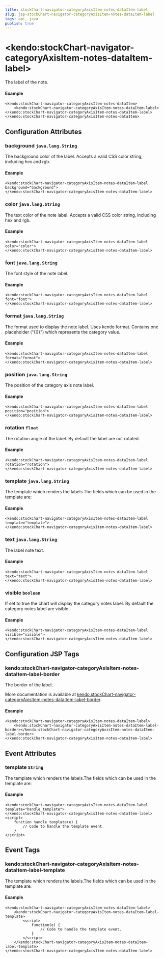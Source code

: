```yaml
---
title: stockChart-navigator-categoryAxisItem-notes-dataItem-label
slug: jsp-stockChart-navigator-categoryAxisItem-notes-dataItem-label
tags: api, java
publish: true
---
```


# \<kendo:stockChart-navigator-categoryAxisItem-notes-dataItem-label\>

The label of the note.

#### Example
    <kendo:stockChart-navigator-categoryAxisItem-notes-dataItem>
        <kendo:stockChart-navigator-categoryAxisItem-notes-dataItem-label></kendo:stockChart-navigator-categoryAxisItem-notes-dataItem-label>
    </kendo:stockChart-navigator-categoryAxisItem-notes-dataItem>

## Configuration Attributes

### background `java.lang.String`

The background color of the label. Accepts a valid CSS color string, including hex and rgb.

#### Example
    <kendo:stockChart-navigator-categoryAxisItem-notes-dataItem-label background="background">
    </kendo:stockChart-navigator-categoryAxisItem-notes-dataItem-label>

### color `java.lang.String`

The text color of the note label. Accepts a valid CSS color string, including hex and rgb.

#### Example
    <kendo:stockChart-navigator-categoryAxisItem-notes-dataItem-label color="color">
    </kendo:stockChart-navigator-categoryAxisItem-notes-dataItem-label>

### font `java.lang.String`

The font style of the note label.

#### Example
    <kendo:stockChart-navigator-categoryAxisItem-notes-dataItem-label font="font">
    </kendo:stockChart-navigator-categoryAxisItem-notes-dataItem-label>

### format `java.lang.String`

The format used to display the note label. Uses kendo.format. Contains one placeholder ("{0}") which represents the category value.

#### Example
    <kendo:stockChart-navigator-categoryAxisItem-notes-dataItem-label format="format">
    </kendo:stockChart-navigator-categoryAxisItem-notes-dataItem-label>

### position `java.lang.String`

The position of the category axis note label.

#### Example
    <kendo:stockChart-navigator-categoryAxisItem-notes-dataItem-label position="position">
    </kendo:stockChart-navigator-categoryAxisItem-notes-dataItem-label>

### rotation `float`

The rotation angle of the label. By default the label are not rotated.

#### Example
    <kendo:stockChart-navigator-categoryAxisItem-notes-dataItem-label rotation="rotation">
    </kendo:stockChart-navigator-categoryAxisItem-notes-dataItem-label>

### template `java.lang.String`

The template which renders the labels.The fields which can be used in the template are:

#### Example
    <kendo:stockChart-navigator-categoryAxisItem-notes-dataItem-label template="template">
    </kendo:stockChart-navigator-categoryAxisItem-notes-dataItem-label>

### text `java.lang.String`

The label note text.

#### Example
    <kendo:stockChart-navigator-categoryAxisItem-notes-dataItem-label text="text">
    </kendo:stockChart-navigator-categoryAxisItem-notes-dataItem-label>

### visible `boolean`

If set to true the chart will display the category notes label. By default the category notes label are visible.

#### Example
    <kendo:stockChart-navigator-categoryAxisItem-notes-dataItem-label visible="visible">
    </kendo:stockChart-navigator-categoryAxisItem-notes-dataItem-label>


##  Configuration JSP Tags

### kendo:stockChart-navigator-categoryAxisItem-notes-dataItem-label-border

The border of the label.

More documentation is available at [kendo:stockChart-navigator-categoryAxisItem-notes-dataItem-label-border](/kendo-ui/api/wrappers/jsp/stockchart/navigator-categoryaxisitem-notes-dataitem-label-border).

#### Example

    <kendo:stockChart-navigator-categoryAxisItem-notes-dataItem-label>
        <kendo:stockChart-navigator-categoryAxisItem-notes-dataItem-label-border></kendo:stockChart-navigator-categoryAxisItem-notes-dataItem-label-border>
    </kendo:stockChart-navigator-categoryAxisItem-notes-dataItem-label>


## Event Attributes

### template `String`

The template which renders the labels.The fields which can be used in the template are:


#### Example
    <kendo:stockChart-navigator-categoryAxisItem-notes-dataItem-label template="handle_template">
    </kendo:stockChart-navigator-categoryAxisItem-notes-dataItem-label>
    <script>
        function handle_template(e) {
            // Code to handle the template event.
        }
    </script>

## Event Tags

### kendo:stockChart-navigator-categoryAxisItem-notes-dataItem-label-template

The template which renders the labels.The fields which can be used in the template are:


#### Example
    <kendo:stockChart-navigator-categoryAxisItem-notes-dataItem-label>
        <kendo:stockChart-navigator-categoryAxisItem-notes-dataItem-label-template>
            <script>
                function(e) {
                    // Code to handle the template event.
                }
            </script>
        </kendo:stockChart-navigator-categoryAxisItem-notes-dataItem-label-template>
    </kendo:stockChart-navigator-categoryAxisItem-notes-dataItem-label>

